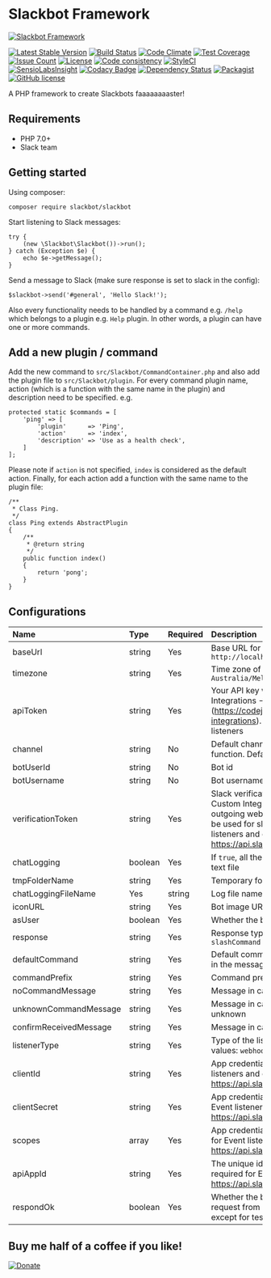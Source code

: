 # Slackbot Framework
[![Slackbot Framework](http://ajaxlivesearch.com/img/robo-256.png)](http://ajaxlivesearch.com/img/robo-256.png)

[![Latest Stable Version](https://poser.pugx.org/slackbot/slackbot/v/stable)](https://packagist.org/packages/slackbot/slackbot)
[![Build Status](https://travis-ci.org/iranianpep/slackbot.svg?branch=master)](https://travis-ci.org/iranianpep/slackbot)
[![Code Climate](https://codeclimate.com/github/iranianpep/slackbot/badges/gpa.svg)](https://codeclimate.com/github/iranianpep/slackbot)
[![Test Coverage](https://codeclimate.com/github/iranianpep/slackbot/badges/coverage.svg)](https://codeclimate.com/github/iranianpep/slackbot/coverage)
[![Issue Count](https://codeclimate.com/github/iranianpep/slackbot/badges/issue_count.svg)](https://codeclimate.com/github/iranianpep/slackbot)
[![License](https://poser.pugx.org/slackbot/slackbot/license)](https://packagist.org/packages/slackbot/slackbot)
[![Code consistency](https://squizlabs.github.io/PHP_CodeSniffer/analysis/iranianpep/slackbot/grade.svg)](https://squizlabs.github.io/PHP_CodeSniffer/analysis/iranianpep/slackbot)
[![StyleCI](https://styleci.io/repos/73189365/shield?branch=master)](https://styleci.io/repos/73189365)
[![SensioLabsInsight](https://insight.sensiolabs.com/projects/d9b77f1a-3d4a-423f-b473-30a25496f9a0/mini.png)](https://insight.sensiolabs.com/projects/d9b77f1a-3d4a-423f-b473-30a25496f9a0)
[![Codacy Badge](https://api.codacy.com/project/badge/Grade/039ffa789e6a4040b9b8d596ede07db4)](https://www.codacy.com/app/iranianpep/slackbot?utm_source=github.com&amp;utm_medium=referral&amp;utm_content=iranianpep/slackbot&amp;utm_campaign=Badge_Grade)
[![Dependency Status](https://www.versioneye.com/user/projects/58c7b02f7a7954003c39d869/badge.svg?style=flat-square)](https://www.versioneye.com/user/projects/58c7b02f7a7954003c39d869)
[![Packagist](https://img.shields.io/packagist/dt/slackbot/slackbot.svg)](https://packagist.org/packages/slackbot/slackbot)
[![GitHub license](https://img.shields.io/badge/license-MIT-blue.svg)](https://raw.githubusercontent.com/iranianpep/slackbot/master/LICENSE)

A PHP framework to create Slackbots faaaaaaaaster!

## Requirements
- PHP 7.0+
- Slack team

## Getting started
Using composer:
```
composer require slackbot/slackbot
```

Start listening to Slack messages:
```
try {
    (new \Slackbot\Slackbot())->run();
} catch (Exception $e) {
    echo $e->getMessage();
}
```

Send a message to Slack (make sure response is set to slack in the config):
```
$slackbot->send('#general', 'Hello Slack!');
```

Also every functionality needs to be handled by a command e.g. `/help` which belongs to a plugin e.g. `Help` plugin. In other words, a plugin can have one or more commands.

## Add a new plugin / command
Add the new command to `src/Slackbot/CommandContainer.php` and also add the plugin file to `src/Slackbot/plugin`. For every command plugin name, action (which is a function with the same name in the plugin) and description need to be specified. e.g.
```
protected static $commands = [
    'ping' => [
        'plugin'      => 'Ping',
        'action'      => 'index',  
        'description' => 'Use as a health check',
    ]
];
```

Please note if `action` is not specified, `index` is considered as the default action. Finally, for each action add a function with the same name to the plugin file:
```
/**
 * Class Ping.
 */
class Ping extends AbstractPlugin
{
    /**
     * @return string
     */
    public function index()
    {
        return 'pong';
    }
}
```

## Configurations
|   Name    | Type | Required | Description |
|:----------|:-----|:---------|:------------|
| baseUrl | string | Yes | Base URL for the listener. value: `http://localhost:8888` |
| timezone | string | Yes | Time zone of the framework. Default value: `Australia/Melbourne` |
| apiToken | string | Yes | Your API key which can be found at Custom Integrations -> Bots -> Edit configuration (https://codejetter.slack.com/apps/manage/custom-integrations). This is required for outgoing webhook listeners |
| channel | string | No | Default channel if no channel is specified in `send` function. Default value: `#general` |
| botUserId | string | No | Bot id |
| botUsername | string | No | Bot username |
| verificationToken | string | Yes |Slack verification token which can be found at Custom Integrations settings. This is required for outgoing webhook and event listeners. This also can be used for slash commands as well. For Event listeners and can be found at https://api.slack.com/apps |
| chatLogging | boolean | Yes | If `true`, all the conversations are logged in a simple text file |
| tmpFolderName | string | Yes | Temporary folder for the log file |
| chatLoggingFileName | Yes | string | Log file name |
| iconURL | string | Yes | Bot image URL |
| asUser | boolean | Yes | Whether the bot responds as a user or not |
| response | string | Yes | Response type. Possible values: `slack`, `json`, `slashCommand` |
| defaultCommand | string | Yes | Default command if no command has been specified in the message |
| commandPrefix | string | Yes | Command prefix. Default value: `/` |
| noCommandMessage | string | Yes | Message in case no command found in the message |
| unknownCommandMessage | string | Yes | Message in case the command in the message is unknown |
| confirmReceivedMessage | string | Yes | Message in case a message is received by the bot |
| listenerType | string | Yes | Type of the listener for Slack requests. Possible values: `webhook`, `event` |
| clientId | string | Yes | App credential: client id - This is required for Event listeners and can be found at https://api.slack.com/apps |
| clientSecret | string | Yes | App credential: client secret - This is required for Event listeners and can be found at https://api.slack.com/apps |
| scopes | array | Yes | App credential: permission scopes - This is required for Event listeners and can be found at https://api.slack.com/apps |
| apiAppId | string | Yes | The unique identifier for the application. This is required for Event listeners and can be found at https://api.slack.com/apps and your app url |
| respondOk | boolean | Yes | Whether the bot responds with `200 OK` on receiving a request from Slack or not. Must be `true` all the time except for testing |

## Buy me half of a coffee if you like!
[![Donate](https://img.shields.io/badge/Donate-PayPal-green.svg)](https://www.paypal.com/cgi-bin/webscr?cmd=_s-xclick&hosted_button_id=BXMKEZ23PX8K2)
